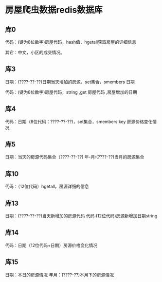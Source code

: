 # 房屋爬虫数据redis数据库

## 库0

代码：(键为8位数字)房屋代码，hash值，hgetall获取房屋的详细信息

其它：中文，小区的成交情况。

## 库3

日期：(????-??-??)日期当天增加的房源，set集合，smembers 日期

代码：(键为8位数字)房屋代码，string ,get 房屋代码 ,房屋增加的日期

## 库4
代码：日期（8位代码：????-??-??)，set集合，smembers key 房源价格变化情况

## 库5

日期：当天的房源代码集合（????-??-??)
年-月:(????-??)当月的房源集合

## 库10
代码：（12位代码）hgetall，房源详细的信息

## 库13
日期：(????-??-??)当天新增加的房源代码
代码:(12位代码)房源新增加日期string

## 库14
代码：日期（12位代码+日期）房源价格变化情况

## 库15
日期：本日的房源情况
年月：(????-??)本月下的房源情况
